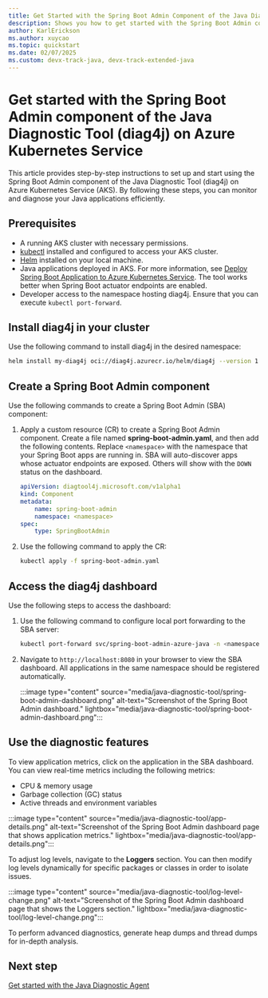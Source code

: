 ```yaml
---
title: Get Started with the Spring Boot Admin Component of the Java Diagnostic Tool (diag4j) on Azure Kubernetes Service.
description: Shows you how to get started with the Spring Boot Admin component of the Java Diagnostic Tool (diag4j) on Azure Kubernetes Service.
author: KarlErickson
ms.author: xuycao
ms.topic: quickstart
ms.date: 02/07/2025
ms.custom: devx-track-java, devx-track-extended-java
---
```


# Get started with the Spring Boot Admin component of the Java Diagnostic Tool (diag4j) on Azure Kubernetes Service

This article provides step-by-step instructions to set up and start using the Spring Boot Admin component of the Java Diagnostic Tool (diag4j) on Azure Kubernetes Service (AKS). By following these steps, you can monitor and diagnose your Java applications efficiently.

## Prerequisites

- A running AKS cluster with necessary permissions.
- [kubectl](https://kubernetes.io/docs/tasks/tools/#kubectl) installed and configured to access your AKS cluster.
- [Helm](https://helm.sh/docs/intro/install/) installed on your local machine.
- Java applications deployed in AKS. For more information, see [Deploy Spring Boot Application to Azure Kubernetes Service](../spring-framework/deploy-spring-boot-java-app-on-kubernetes.md). The tool works better when Spring Boot actuator endpoints are enabled.
- Developer access to the namespace hosting diag4j. Ensure that you can execute `kubectl port-forward`.

## Install diag4j in your cluster

Use the following command to install diag4j in the desired namespace:

```bash
helm install my-diag4j oci://diag4j.azurecr.io/helm/diag4j --version 1.1.5 -n <namespace> --create-namespace
```

## Create a Spring Boot Admin component

Use the following commands to create a Spring Boot Admin (SBA) component:

1. Apply a custom resource (CR) to create a Spring Boot Admin component. Create a file named **spring-boot-admin.yaml**, and then add the following contents. Replace `<namespace>` with the namespace that your Spring Boot apps are running in. SBA will auto-discover apps whose actuator endpoints are exposed. Others will show with the `DOWN` status on the dashboard.

   ```yaml
   apiVersion: diagtool4j.microsoft.com/v1alpha1
   kind: Component
   metadata:
       name: spring-boot-admin
       namespace: <namespace>
   spec:
       type: SpringBootAdmin
   ```

1. Use the following command to apply the CR:

   ```bash
   kubectl apply -f spring-boot-admin.yaml
   ```

## Access the diag4j dashboard

Use the following steps to access the dashboard:

1. Use the following command to configure local port forwarding to the SBA server:

   ```bash
   kubectl port-forward svc/spring-boot-admin-azure-java -n <namespace> 8080:8080
   ```

1. Navigate to `http://localhost:8080` in your browser to view the SBA dashboard. All applications in the same namespace should be registered automatically.

   :::image type="content" source="media/java-diagnostic-tool/spring-boot-admin-dashboard.png" alt-text="Screenshot of the Spring Boot Admin dashboard." lightbox="media/java-diagnostic-tool/spring-boot-admin-dashboard.png":::

## Use the diagnostic features

To view application metrics, click on the application in the SBA dashboard. You can view real-time metrics including the following metrics:

- CPU & memory usage
- Garbage collection (GC) status
- Active threads and environment variables

:::image type="content" source="media/java-diagnostic-tool/app-details.png" alt-text="Screenshot of the Spring Boot Admin dashboard page that shows application metrics." lightbox="media/java-diagnostic-tool/app-details.png":::

To adjust log levels, navigate to the **Loggers** section. You can then modify log levels dynamically for specific packages or classes in order to isolate issues.

:::image type="content" source="media/java-diagnostic-tool/log-level-change.png" alt-text="Screenshot of the Spring Boot Admin dashboard page that shows the Loggers section." lightbox="media/java-diagnostic-tool/log-level-change.png":::

To perform advanced diagnostics, generate heap dumps and thread dumps for in-depth analysis.

## Next step

[Get started with the Java Diagnostic Agent](java-diagnostic-tools-java-diagnostic-agent-quickstart.md)
